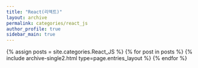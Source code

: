 ```yaml
---
title: "React(리액트)"
layout: archive
permalink: categories/react_js
author_profile: true
sidebar_main: true
---
```


{% assign posts = site.categories.React_JS %}
{% for post in posts %} {% include archive-single2.html type=page.entries_layout %} {% endfor %}
